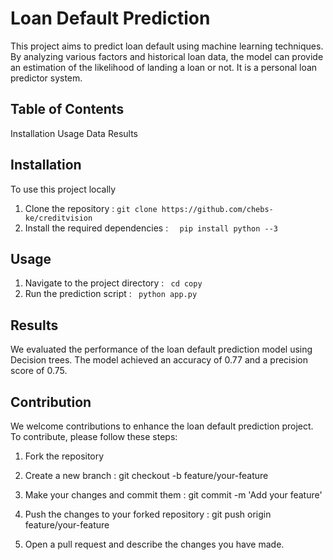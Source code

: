 # Loan Default Prediction

This project aims to predict loan default using machine learning techniques. By analyzing various factors and historical loan data, the model can provide an estimation of the likelihood of landing a loan or not.
It is a personal loan predictor system.

## Table of Contents

Installation
Usage
Data
Results


## Installation
To use this project locally

1. Clone the repository :
     ```git clone https://github.com/chebs-ke/creditvision```
2. Install the required dependencies :
   ```  pip install python --3```
  

## Usage
1. Navigate to the project directory :
     ``` cd copy```
2. Run the prediction script :
    ``` python app.py```

## Results 
We evaluated the performance of the loan default prediction model using Decision trees. The model achieved an accuracy of  0.77 and a precision score of 0.75.

## Contribution
We welcome contributions to enhance the loan default prediction project. To contribute, please follow these steps:
 1. Fork the repository
    
 2. Create a new branch :
    git checkout -b feature/your-feature
    
3. Make your changes and commit them :
   git commit -m 'Add your feature'
   
4. Push the changes to your forked repository :
   git push origin feature/your-feature
   
5. Open a pull request and describe the changes you have made.
